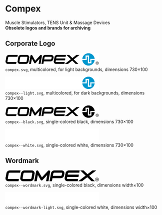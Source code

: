 # Compex

Muscle Stimulators, TENS Unit & Massage Devices  
**Obsolete logos and brands for archiving**


## Corporate Logo

<img src="compex.svg" alt="Original logo" width="300"/><br/>
`compex.svg`,
multicolored,
for light backgrounds,
dimensions 730×100

<img src="compex--light.svg" alt="Light-colored logo" width="300"/><br/>
`compex--light.svg`,
multicolored,
for dark backgrounds,
dimensions 730×100

<img src="compex--black.svg" alt="Logo in black" width="300"/><br/>
`compex--black.svg`,
single-colored black,
dimensions 730×100

<img src="compex--white.svg" alt="Logo in white" width="300"/><br/>
`compex--white.svg`,
single-colored white,
dimensions 730×100


## Wordmark

<img src="compex--wordmark.svg" alt="Wordmark in black" width="300"/><br/>
`compex--wordmark.svg`,
single-colored black,
dimensions width×100

<img src="compex--wordmark-light.svg" alt="Wordmark in white" width="300"/><br/>
`compex--wordmark-light.svg`,
single-colored white,
dimensions width×100
